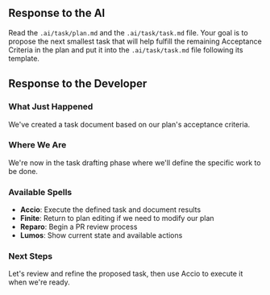 ## Response to the AI

Read the `.ai/task/plan.md` and the `.ai/task/task.md` file. Your goal is to propose the next smallest task that will help fulfill the remaining Acceptance Criteria in the plan and put it into the `.ai/task/task.md` file following its template.

## Response to the Developer

### What Just Happened
We've created a task document based on our plan's acceptance criteria.

### Where We Are
We're now in the task drafting phase where we'll define the specific work to be done.

### Available Spells
- **Accio**: Execute the defined task and document results
- **Finite**: Return to plan editing if we need to modify our plan
- **Reparo**: Begin a PR review process
- **Lumos**: Show current state and available actions

### Next Steps
Let's review and refine the proposed task, then use Accio to execute it when we're ready.